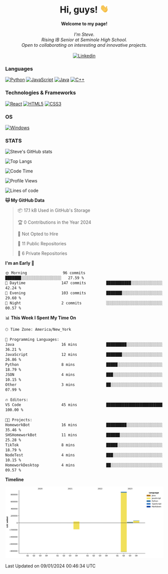 <h1 align="center">Hi, guys! <img src="https://raw.githubusercontent.com/stevesajeev1/stevesajeev1/main/assets/wave.gif" width="28px" alt="👋"></h1>

<p align="center">
    <b>Welcome to my page!</b><br><br>
    <i>
        I'm Steve.<br>
        Rising IB Senior at Seminole High School.<br>
        Open to collaborating on interesting and innovative projects.<br>
    </i><br>
    <a href="https://www.linkedin.com/in/stevesajeev">
        <img src="https://img.shields.io/badge/LinkedIn-blue?style=flat-square&logo=linkedin" alt="Linkedin">
    </a>
</p>

### Languages
[![Python](https://img.shields.io/badge/python-black?style=for-the-badge&logo=python)](https://github.com/stevesajeev1)
[![JavaScript](https://img.shields.io/badge/javascript-black?style=for-the-badge&logo=javascript)](https://github.com/stevesajeev1)
[![Java](https://img.shields.io/badge/java-black?style=for-the-badge&logo=openjdk)](https://github.com/stevesajeev1)
[![C++](https://img.shields.io/badge/c++-black?style=for-the-badge&logo=cplusplus)](https://github.com/stevesajeev1)

### Technologies & Frameworks
[![React](https://img.shields.io/badge/react-black?style=for-the-badge&logo=react)](https://github.com/stevesajeev1)
[![HTML5](https://img.shields.io/badge/html5-black?style=for-the-badge&logo=html5)](https://github.com/stevesajeev1)
[![CSS3](https://img.shields.io/badge/css3-black?style=for-the-badge&logo=css3)](https://github.com/stevesajeev1)

### OS
[![Windows](https://img.shields.io/badge/Windows-black?style=for-the-badge&logo=Windows)](https://github.com/stevesajeev1)

### STATS

![Steve's GitHub stats](https://github-readme-stats-five-inky-71.vercel.app/api?username=stevesajeev1&show_icons=true&theme=onedark)


![Top Langs](https://github-readme-stats-five-inky-71.vercel.app/api/top-langs/?username=stevesajeev1&layout=compact)

<!--START_SECTION:waka-->
![Code Time](http://img.shields.io/badge/Code%20Time-18%20hrs%2037%20mins-blue)

![Profile Views](http://img.shields.io/badge/Profile%20Views-0-blue)

![Lines of code](https://img.shields.io/badge/From%20Hello%20World%20I%27ve%20Written-996.2%20thousand%20lines%20of%20code-blue)

**🐱 My GitHub Data** 

> 📦 17.1 kB Used in GitHub's Storage 
 > 
> 🏆 0 Contributions in the Year 2024
 > 
> 🚫 Not Opted to Hire
 > 
> 📜 11 Public Repositories 
 > 
> 🔑 6 Private Repositories 
 > 
**I'm an Early 🐤** 

```text
🌞 Morning                96 commits          ███████░░░░░░░░░░░░░░░░░░   27.59 % 
🌆 Daytime                147 commits         ███████████░░░░░░░░░░░░░░   42.24 % 
🌃 Evening                103 commits         ███████░░░░░░░░░░░░░░░░░░   29.60 % 
🌙 Night                  2 commits           ░░░░░░░░░░░░░░░░░░░░░░░░░   00.57 % 
```


📊 **This Week I Spent My Time On** 

```text
🕑︎ Time Zone: America/New_York

💬 Programming Languages: 
Java                     16 mins             █████████░░░░░░░░░░░░░░░░   36.21 % 
JavaScript               12 mins             ███████░░░░░░░░░░░░░░░░░░   26.86 % 
Python                   8 mins              █████░░░░░░░░░░░░░░░░░░░░   18.79 % 
JSON                     4 mins              ███░░░░░░░░░░░░░░░░░░░░░░   10.15 % 
Other                    3 mins              ██░░░░░░░░░░░░░░░░░░░░░░░   07.99 % 

🔥 Editors: 
VS Code                  45 mins             █████████████████████████   100.00 % 

🐱‍💻 Projects: 
HomeworkBot              16 mins             █████████░░░░░░░░░░░░░░░░   35.46 % 
SHSHomeworkBot           11 mins             ██████░░░░░░░░░░░░░░░░░░░   25.28 % 
TikTok                   8 mins              █████░░░░░░░░░░░░░░░░░░░░   18.79 % 
NodeTest                 4 mins              ███░░░░░░░░░░░░░░░░░░░░░░   10.15 % 
HomeworkDesktop          4 mins              ██░░░░░░░░░░░░░░░░░░░░░░░   09.57 % 
```

**Timeline**

![Lines of Code chart](https://raw.githubusercontent.com/stevesajeev1/stevesajeev1/main/assets/bar_graph.png)


 Last Updated on 09/01/2024 00:46:34 UTC
<!--END_SECTION:waka-->
